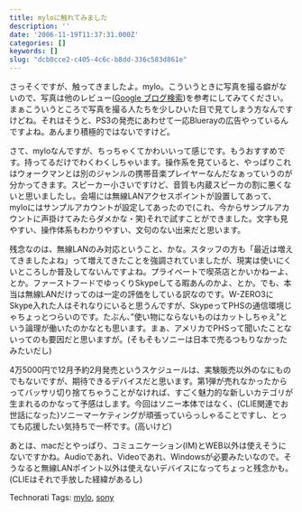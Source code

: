 ```yaml
---
title: myloに触れてみました
description: ''
date: '2006-11-19T11:37:31.000Z'
categories: []
keywords: []
slug: "dcb0cce2-c405-4c6c-b8dd-336c583d861e"
---
```

さっそくですが、触ってきましたよ。mylo。こういうときに写真を撮る癖がないので、写真は他のレビュー([Google ブログ検索](http://blogsearch.google.co.jp/blogsearch?hl=ja&q=mylo&btnG=%E3%83%96%E3%83%AD%E3%82%B0%E6%A4%9C%E7%B4%A2&lr=lang_ja))を参考にしてみてください。まぁこういうところで写真を撮る人たちを少しひいた目で見てしまう方なんですけどね。それはそうと、PS3の発売にあわせて一応Bluerayの広告やっているんですよね。あんまり積極的ではないですけど。

さて、myloなんですが、ちっちゃくてかわいいって感じです。もうおすすめです。持ってるだけでわくわくしちゃいます。操作系を見ていると、やっぱりこれはウォークマンとは別のジャンルの携帯音楽プレイヤーなんだなぁっていうのが分かってきます。スピーカー小さいですけど、音質も内蔵スピーカの割に悪くないと思いましたし。会場には無線LANアクセスポイントが設置してあって、myloにはサンプルアカウントが設定してあったので(これ、今からサンプルアカウントに声掛けてみたらダメかな・笑)それで試すことができました。文字も見やすい、操作体系もわかりやすい、文句のない出来だと思います。

残念なのは、無線LANのみ対応ということ、かな。スタッフの方も「最近は増えてきましたよね」って増えてきたことを強調されていましたが、現実は使いにくいところしか普及してないんですよね。プライベートで喫茶店とかいかねーよ、とか。ファーストフードでゆっくりSkypeしてる暇あんのかよ、とか。でも、本当は無線LANだけってのは一定の評価をしている訳なのです。W-ZERO3にSkype入れた人はそれなりにいると思うんですが、SkypeってPHSの通信環境じゃちょっとつらいのです。たぶん、”使い物にならないものはカットしちゃえ”という論理が働いたのかなとも思います。まぁ、アメリカでPHSって聞いたことないってのも要因だと思いますが。(そもそもソニーは日本で売るつもりなかったみたいだし)

4万5000円で12月予約2月発売というスケジュールは、実験販売以外のなにものでもないですが、期待できるデバイスだと思います。第1弾が売れなかったからってバッサリ切り捨てちゃうことがなければ、すごく魅力的な新しいカテゴリが生まれるのかなって予感はします。今回はソニー本体ではなく、(CLIE関連でお世話になった)ソニーマーケティングが頑張っていらっしゃることですし、とっても応援したい気持ちで一杯です。(高いけど)

あとは、macだとやっぱり、コミュニケーション(IM)とWEB以外は使えそうにないですかね。Audioであれ、Videoであれ、Windowsが必要みたいなので。そうなると無線LANポイント以外は使えないデバイスになってちょっと残念かも。(CLIEはそれで手放した経緯があるし)

Technorati Tags: [mylo](http://www.technorati.com/tag/mylo), [sony](http://www.technorati.com/tag/sony)